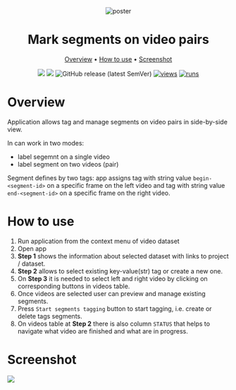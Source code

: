 <div align="center" markdown>

<img alt="poster" src="https://user-images.githubusercontent.com/12828725/191542318-969707da-63e6-418d-b902-8e3c7ddfd394.png"/>

# Mark segments on video pairs

<p align="center">
  <a href="#Overview">Overview</a> •
  <a href="#How-to-Use">How to use</a> •
  <a href="#Demo">Screenshot</a>
</p>

[![](https://img.shields.io/badge/supervisely-ecosystem-brightgreen)](https://ecosystem.supervise.ly/apps/supervisely-ecosystem/mark-segments-on-synced-videos)
[![](https://img.shields.io/badge/slack-chat-green.svg?logo=slack)](https://supervise.ly/slack)
![GitHub release (latest SemVer)](https://img.shields.io/github/v/release/supervisely-ecosystem/mark-segments-on-synced-videos)
[![views](https://app.supervise.ly/img/badges/views/supervisely-ecosystem/mark-segments-on-synced-videos)](https://supervise.ly)
[![runs](https://app.supervise.ly/img/badges/runs/supervisely-ecosystem/mark-segments-on-synced-videos.png)](https://supervise.ly)

</div>

# Overview

Application allows tag and manage segments on video pairs in side-by-side view. 

In can work in two modes:
- label segemnt on a single video
- label segment on two videos (pair)

Segment defines by two tags: app assigns tag with string value `begin-<segment-id>` on a specific frame on the left video and  tag with string value `end-<segment-id>` on a specific frame on the right video.

# How to use

1. Run application from the context menu of video dataset
2. Open app
3. **Step 1** shows the information about selected dataset with links to project / dataset.
4. **Step 2** allows to select existing key-value(str) tag or create a new one.
5. On **Step 3** it is needed to select left and right video by clicking on corresponding buttons in videos table.
6. Once videos are selected user can preview and manage existing segments. 
7. Press `Start segments tagging` button to start tagging, i.e. create or delete tags segments.
8. On videos table at **Step 2** there is also column `STATUS` that helps to navigate what video are finished and what are in progress.

# Screenshot

<img src="https://user-images.githubusercontent.com/12828725/191545391-54bd1189-7a74-4501-a708-0851203c9c07.png">
